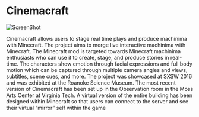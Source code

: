 # Cinemacraft

![ScreenShot](https://preview.ibb.co/cJu6qk/Screen_Shot_2017_05_03_at_8_18_49_PM.png)

Cinemacraft allows users to stage real time plays and produce machinima with Minecraft. The project aims to merge live interactive machinima with Minecraft. The Minecraft mod is targeted towards Minecraft machinima enthusiasts who can use it to create, stage, and produce stories in real-time. The characters show emotion through facial expressions and full body motion which can be captured through multiple camera angles and views, subtitles, scene cues, and more. The project was showcased at SXSW 2016 and was exhibited at the Roanoke Science Museum. The most recent version of Cinemacraft has been set up in the Observation room in the Moss Arts Center at Virginia Tech. A virtual version of the entire building has been designed within Minecraft so that users can connect to the server and see their virtual “mirror” self within the game
